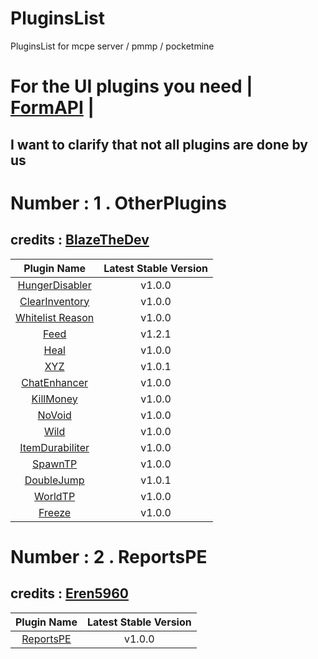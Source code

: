 
# PluginsList
PluginsList  for mcpe server / pmmp / pocketmine

# For the UI plugins you need | [FormAPI](https://github.com/jojoe77777/FormAPI) |
## I want to clarify that not all plugins are done by us
# Number : 1 . OtherPlugins 
## credits :  [BlazeTheDev](https://github.com/iiFlamiinBlaze)
| Plugin Name | Latest Stable Version |
| :---: | :---: |
| [HungerDisabler](https://github.com/iiFlamiinBlaze/OtherPlugins/tree/master/HungerDisabler) | v1.0.0 |
| [ClearInventory](https://github.com/iiFlamiinBlaze/OtherPlugins/tree/master/ClearInventory) | v1.0.0 |
| [Whitelist Reason](https://github.com/iiFlamiinBlaze/OtherPlugins/tree/master/WhitelistReason) | v1.0.0 |
| [Feed](https://github.com/iiFlamiinBlaze/OtherPlugins/tree/master/Feed) | v1.2.1 |
| [Heal](https://github.com/iiFlamiinBlaze/OtherPlugins/tree/master/Heal) | v1.0.0 |
| [XYZ](https://github.com/iiFlamiinBlaze/OtherPlugins/tree/master/XYZ) | v1.0.1 |
| [ChatEnhancer](https://github.com/iiFlamiinBlaze/OtherPlugins/tree/master/ChatEnhancer) | v1.0.0 |
| [KillMoney](https://github.com/iiFlamiinBlaze/OtherPlugins/tree/master/KillMoney) | v1.0.0 |
| [NoVoid](https://github.com/iiFlamiinBlaze/OtherPlugins/tree/master/NoVoid) | v1.0.0 |
| [Wild](https://github.com/iiFlamiinBlaze/OtherPlugins/tree/master/Wild) | v1.0.0 |
| [ItemDurabiliter](https://github.com/iiFlamiinBlaze/OtherPlugins/tree/master/ItemDurabiliter) | v1.0.0 |
| [SpawnTP](https://github.com/iiFlamiinBlaze/OtherPlugins/tree/master/SpawnTP) | v1.0.0 |
| [DoubleJump](https://github.com/iiFlamiinBlaze/OtherPlugins/tree/master/DoubleJump) | v1.0.1 |
| [WorldTP](https://github.com/iiFlamiinBlaze/OtherPlugins/tree/master/WorldTP) | v1.0.0 |
| [Freeze](https://github.com/iiFlamiinBlaze/OtherPlugins/tree/master/Freeze) | v1.0.0 |
# Number : 2 . ReportsPE
## credits : [Eren5960](https://github.com/Eren5960)
| Plugin Name | Latest Stable Version |
| :---: | :---: |
| [ReportsPE](https://github.com/Eren5960/ReportsPE) | v1.0.0 |

